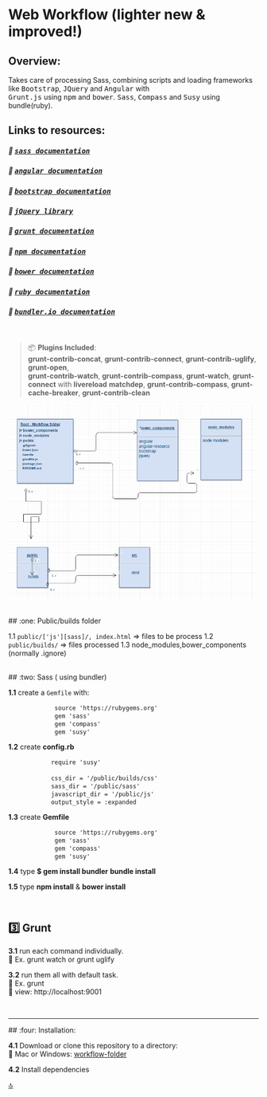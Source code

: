 Web Workflow (lighter new & improved!)
======================================

Overview:
---------

  Takes care of processing Sass, combining scripts and loading frameworks like <kbd>Bootstrap</kbd>, <kbd>JQuery</kbd>
  and <kbd>Angular</kbd> with       
  <kbd>Grunt.js</kbd> using <kbd>npm</kbd> and <kbd>bower</kbd>. <kbd>Sass</kbd>, <kbd>Compass</kbd> and <kbd>Susy</kbd> using bundle(ruby).

  
   
## Links to resources:
  
##### :bookmark:  <kbd>[sass documentation](http://sass-lang.com/)</kbd>
##### :bookmark:  <kbd>[angular documentation](https://angularjs.org/)</kbd>
##### :bookmark:  <kbd>[bootstrap documentation](http://getbootstrap.com/)</kbd>
##### :bookmark:  <kbd>[jQuery library](https://jquery.com/)</kbd>
##### :bookmark:  <kbd>[grunt documentation](http://http://gruntjs.com/)</kbd>
##### :bookmark:  <kbd>[npm documentation](https://www.npmjs.com/)</kbd>
##### :bookmark:  <kbd>[bower documentation](https://bower.io/)</kbd>
##### :bookmark:  <kbd>[ruby documentation](https://www.ruby-lang.org/en/)</kbd>
##### :bookmark:  <kbd>[bundler.io documentation](http://bundler.io/)</kbd>

<br />

> :package: __Plugins Included__:     
> __grunt-contrib-concat__, __grunt-contrib-connect__, __grunt-contrib-uglify__, __grunt-open__,          
> __grunt-contrib-watch__, __grunt-contrib-compass__, __grunt-watch__, __grunt-connect__ with __livereload__
> __matchdep__, __grunt-contrib-compass__, __grunt-cache-breaker__, __grunt-contrib-clean__


![workflow-folder screenshot](/workflow-folder.png?raw=true "workflow-folder")

<br />
## :one: Public/builds folder

   1.1  `public/['js'][sass]/, index.html`  => files to be process
   1.2 `public/builds/` => files processed
   1.3  node_modules,bower_components (normally .ignore)

<br />
## :two: Sass ( using bundler)

   __1.1__ create a `Gemfile` with:

                 source 'https://rubygems.org'                           
                 gem 'sass'
                 gem 'compass'
                 gem 'susy'


   __1.2__ create __config.rb__    

```
            require 'susy'

            css_dir = '/public/builds/css'
            sass_dir = '/public/sass'
            javascript_dir = '/public/js'
            output_style = :expanded

```

   __1.3__ create __Gemfile__

```
             source 'https://rubygems.org'
             gem 'sass'
             gem 'compass'
             gem 'susy'

```
    

   __1.4__ type __$ gem install bundler__ 
                __bundle install__
                
                

   __1.5__ type  __npm install__ & __bower install__

<br />


## :three: Grunt

__3.1__     run each command individually.        
            :radio_button:  Ex. grunt watch or grunt uglify          
      
        
__3.2__     run them all with default task.            
            :radio_button:  Ex. grunt         
            :radio_button:  view: http://localhost:9001         

 
<br />
<hr />
## :four: Installation:  

__4.1__     Download or clone this repository to a directory:                 
            :radio_button:  Mac or Windows: [workflow-folder](https://github.com/stefan22/workflow-folder.git)                   
     
__4.2__     Install dependencies      
   
   
[:top:](https://github.com/stefan22/workflow-folder/blob/master/README.md)


